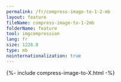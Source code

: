 ```yaml
---
permalink: /fr/compress-image-to-1-2-mb
layout: feature
fileName: compress-image-to-1-2mb
folderName: feature
tool: imgcompression
lang: fr
size: 1228.8
type: mb
nointernationalization: true
---
```

{%- include compress-image-to-X.html -%}
      